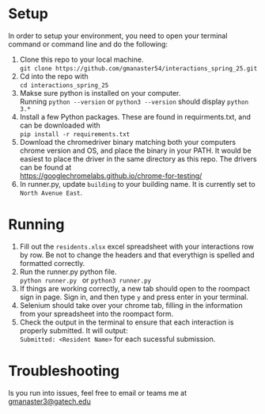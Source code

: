 # Setup
In order to setup your environment, you need to open your terminal command or command line and do the following:
1. Clone this repo to your local machine. \
   ```git clone https://github.com/gmanaster54/interactions_spring_25.git ```
2. Cd into the repo with \
   ```cd interactions_spring_25```
4. Makse sure python is installed on your computer.  \
   Running ```python --version``` or ```python3 --version``` should display `python 3.*`
5. Install a few Python packages. These are found in requirments.txt, and can be downloaded with \
```pip install -r requirements.txt```
6. Download the chromedriver binary matching both your computers chrome version and OS, and place the binary in your PATH. It would be easiest to place the driver in the same directory as this repo. The drivers can be found at \
https://googlechromelabs.github.io/chrome-for-testing/
7. In runner.py, update `building` to your building name. It is currently set to `North Avenue East`.

# Running
1. Fill out the `residents.xlsx` excel spreadsheet with your interactions row by row. Be not to change the headers and that everythign is spelled and formatted correctly.
2. Run the runner.py python file. \
   ```python runner.py ``` or ```python3 runner.py```
3. If things are working correctly, a new tab should open to the roompact sign in page. Sign in, and then type `y` and press enter in your terminal.
4. Selenium should take over your chrome tab, filling in the information from your spreadsheet into the roompact form.
5. Check the output in the terminal to ensure that each interaction is properly submitted. It will output: \
``` Submitted: <Resident Name> ``` for each sucessful submission.  
# Troubleshooting
Is you run into issues, feel free to email or teams me at gmanaster3@gatech.edu
